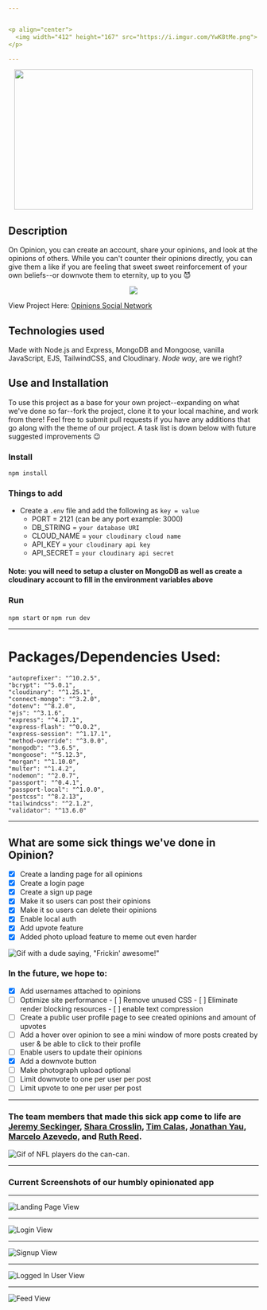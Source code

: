```yaml
---


<p align="center">
  <img width="412" height="167" src="https://i.imgur.com/YwK8tMe.png">
</p>

---
```



<p align="center">
  <img width="480" height="282" src="https://media.giphy.com/media/MPuTZQqOmYKPK/giphy.gif">
</p>


## Description

On Opinion, you can create an account, share your opinions, and look at the opinions of others. While you can't counter their opinions directly, you can give them a like if you are feeling that sweet sweet reinforcement of your own beliefs--or downvote them to eternity, up to you 😈

<div align="center">
<img src="https://media.giphy.com/media/eKhhSRRiIW3OrkU5ef/giphy.gif">
</div>

View Project Here: [Opinions Social Network](https://opinions-social-network.herokuapp.com/)

## Technologies used

Made with Node.js and Express, MongoDB and Mongoose, vanilla JavaScript, EJS, TailwindCSS, and Cloudinary. _Node way_, are we right?

## Use and Installation

To use this project as a base for your own project--expanding on what we've done so far--fork the project, clone it to your local machine, and work from there! Feel free to submit pull requests if you have any additions that go along with the theme of our project. A task list is down below with future suggested improvements 😉

### Install

`npm install`

### Things to add

- Create a `.env` file and add the following as `key = value`
  - PORT = 2121 (can be any port example: 3000)
  - DB_STRING = `your database URI`
  - CLOUD_NAME = `your cloudinary cloud name`
  - API_KEY = `your cloudinary api key`
  - API_SECRET = `your cloudinary api secret`

#### Note: you will need to setup a cluster on MongoDB as well as create a cloudinary account to fill in the environment variables above

### Run

`npm start`
or 
`npm run dev`

---

# Packages/Dependencies Used:

    "autoprefixer": "^10.2.5",
    "bcrypt": "^5.0.1",
    "cloudinary": "^1.25.1",
    "connect-mongo": "^3.2.0",
    "dotenv": "^8.2.0",
    "ejs": "^3.1.6",
    "express": "^4.17.1",
    "express-flash": "^0.0.2",
    "express-session": "^1.17.1",
    "method-override": "^3.0.0",
    "mongodb": "^3.6.5",
    "mongoose": "^5.12.3",
    "morgan": "^1.10.0",
    "multer": "^1.4.2",
    "nodemon": "^2.0.7",
    "passport": "^0.4.1",
    "passport-local": "^1.0.0",
    "postcss": "^8.2.13",
    "tailwindcss": "^2.1.2",
    "validator": "^13.6.0"

---


## What are some sick things we've done in Opinion? 
- [x] Create a landing page for all opinions
- [x] Create a login page 
- [x] Create a sign up page
- [x] Make it so users can post their opinions
- [x] Make it so users can delete their opinions
- [x] Enable local auth
- [x] Add upvote feature
- [x] Added photo upload feature to meme out even harder

![Gif with a dude saying, "Frickin' awesome!"](https://media.giphy.com/media/xTiTnBMEz7zAKs57LG/giphy.gif)

###  In the future, we hope to:

- [x] Add usernames attached to opinions
- [ ] Optimize site performance 
      - [ ] Remove unused CSS 
      - [ ] Eliminate render blocking resources
      - [ ] enable text compression
- [ ] Create a public user profile page to see created opinions and amount of upvotes
- [ ] Add a hover over opinion to see a mini window of more posts created by user & be able to click to their profile
- [ ] Enable users to update their opinions
- [x] Add a downvote button 
- [ ] Make photograph upload optional
- [ ] Limit downvote to one per user per post
- [ ] Limit upvote to one per user per post

---

### The team members that made this sick app come to life are [Jeremy Seckinger](https://github.com/JeremySeckinger), [Shara Crosslin](https://github.com/citizen-snipz), [Tim Calas](https://github.com/tinytorches), [Jonathan Yau](https://github.com/Jonathankyau), [Marcelo Azevedo](https://github.com/celoazevedo), and [Ruth Reed](https://github.com/helloitsrufio). 

![Gif of NFL players do the can-can.](https://i.giphy.com/media/l3mZjdRvlqk4LB0A0/giphy.webp)

---


### Current Screenshots of our humbly opinionated app

---

![Landing Page View](https://i.imgur.com/6H8WATv.png)

---

![Login View](https://i.imgur.com/csM5110.png)

---

![Signup View](https://i.imgur.com/EwX1cGF.png)

---

![Logged In User View](https://i.imgur.com/zHE73mT.png)

---

![Feed View](https://i.imgur.com/T3cMbjs.png)
